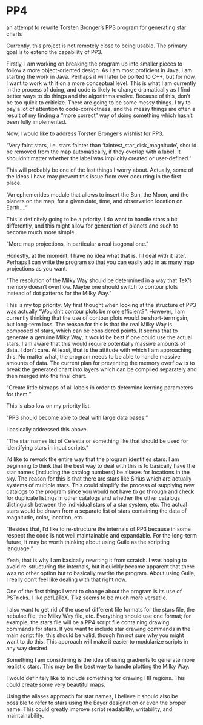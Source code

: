 # PP4
an attempt to rewrite Torsten Bronger’s PP3 program for generating star charts

Currently, this project is not remotely close to being usable.
The primary goal is to extend the capability of PP3.

Firstly, I am working on breaking the program up into smaller pieces to follow a more
object-oriented design.  As I am most proficient in Java, I am starting the work in
Java.  Perhaps it will later be ported to C++, but for now, I want to work with it on
a more conceptual level.  This is what I am currently in the process of doing, and code
is likely to change dramatically as I find better ways to do things and the algorithms
evolve.  Because of this, don’t be too quick to criticize.  There are going to be some
messy things.  I try to pay a lot of attention to code-correctness, and the messy things
are often a result of my finding a “more correct” way of doing something which hasn’t
been fully implemented.

Now, I would like to address Torsten Bronger’s wishlist for PP3.

“Very faint stars, i.e. stars fainter than ‘faintest_star_disk_magnitude’, should be
removed from the map automatically, if they overlap with a label.  It shouldn’t matter
whether the label was implicitly created or user-defined.”

This will probably be one of the last things I worry about.  Actually, some of the
ideas I have may prevent this issue from ever occurring in the first place.

“An ephemerides module that allows to insert the Sun, the Moon, and the planets on the
map, for a given date, time, and observation location on Earth....”

This is definitely going to be a priority.  I do want to handle stars a bit differently,
and this might allow for generation of planets and such to become much more simple.

“More map projections, in particular a real isogonal one.”

Honestly, at the moment, I have no idea what that is.  I’ll deal with it later.  Perhaps
I can write the program so that you can easily add in as many map projections as you want.

“The resolution of the Milky Way should be determined in a way that TeX’s memory doesn’t
overflow.  Maybe one should switch to contour plots instead of dot patterns for the
Milky Way.”

This is my top priority.  My first thought when looking at the structure of PP3 was actually
“Wouldn’t contour plots be more efficient?”.  However, I am currently thinking that the
use of contour plots would be short-term gain, but long-term loss.  The reason for this is
that the real Milky Way is composed of stars, which can be considered points.  It seems
that to generate a genuine Milky Way, it would be best if one could use the actual stars.
I am aware that this would require potentially massive amounts of data.  I don’t care.
At least, that is the attitude with which I am approaching this.  No matter what, the
program needs to be able to handle massive amounts of data.  The current plan for preventing
the memory overflow is to break the generated chart into layers which can be compiled
separately and then merged into the final chart.

“Create little bitmaps of all labels in order to determine kerning parameters for them.”

This is also low on my priority list.

“PP3 should become able to deal with large data bases.”

I basically addressed this above.

“The star names list of Celestia or something like that should be used for identifying stars
in input scripts.”

I’d like to rework the entire way that the program identifies stars.  I am beginning to
think that the best way to deal with this is to basically have the star names (including
the catalog numbers) be aliases for locations in the sky.  The reason for this is that there
are stars like Sirius which are actually systems of multiple stars.  This could simplify the
process of supplying new catalogs to the program since you would not have to go through and
check for duplicate listings in other catalogs and whether the other catalogs distinguish
between the individual stars of a star system, etc.  The actual stars would be drawn from a
separate list of stars containing the data of magnitude, color, location, etc.

“Besides that, I’d like to re-structure the internals of PP3 because in some respect the code
is not well maintainable and expandable.  For the long-term future, it may be worth thinking
about using Guile as the scripting language.”

Yeah, that is why I am basically rewriting it from scratch.
I was hoping to avoid re-structuring the internals, but it quickly became apparent that
there was no other option but to basically rewrite the program.
About using Guile, I really don’t feel like dealing with that right now.

One of the first things I want to change about the program is its use of PSTricks.  I like
pdfLaTeX.  Tikz seems to be much more versatile.

I also want to get rid of the use of different file formats for the stars file, the nebulae
file, the Milky Way file, etc.  Everything should use one format; for example, the stars file
will be a PP4 script file containing drawing commands for stars.  If you want to include star
drawing commands in the main script file, this should be valid, though I’m not sure why you
might want to do this.  This approach will make it easier to modularize scripts in any way
desired.

Something I am considering is the idea of using gradients to generate more realistic stars.
This may be the best way to handle plotting the Milky Way.

I would definitely like to include something for drawing HII regions.  This could create some
very beautiful maps.

Using the aliases approach for star names, I believe it should also be possible to refer to
stars using the Bayer designation or even the proper name.  This could greatly improve script
readability, writability, and maintainability.
